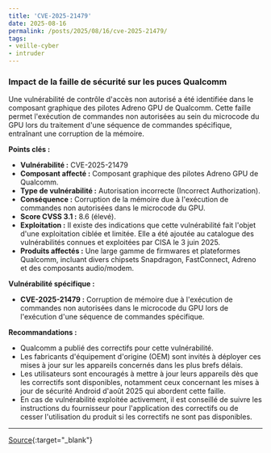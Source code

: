 ```yaml
---
title: 'CVE-2025-21479'
date: 2025-08-16
permalink: /posts/2025/08/16/cve-2025-21479/
tags:
- veille-cyber
- intruder
---
```

### Impact de la faille de sécurité sur les puces Qualcomm

Une vulnérabilité de contrôle d'accès non autorisé a été identifiée dans le composant graphique des pilotes Adreno GPU de Qualcomm. Cette faille permet l'exécution de commandes non autorisées au sein du microcode du GPU lors du traitement d'une séquence de commandes spécifique, entraînant une corruption de la mémoire.

**Points clés :**

*   **Vulnérabilité :** CVE-2025-21479
*   **Composant affecté :** Composant graphique des pilotes Adreno GPU de Qualcomm.
*   **Type de vulnérabilité :** Autorisation incorrecte (Incorrect Authorization).
*   **Conséquence :** Corruption de la mémoire due à l'exécution de commandes non autorisées dans le microcode du GPU.
*   **Score CVSS 3.1 :** 8.6 (élevé).
*   **Exploitation :** Il existe des indications que cette vulnérabilité fait l'objet d'une exploitation ciblée et limitée. Elle a été ajoutée au catalogue des vulnérabilités connues et exploitées par CISA le 3 juin 2025.
*   **Produits affectés :** Une large gamme de firmwares et plateformes Qualcomm, incluant divers chipsets Snapdragon, FastConnect, Adreno et des composants audio/modem.

**Vulnérabilité spécifique :**

*   **CVE-2025-21479 :** Corruption de mémoire due à l'exécution de commandes non autorisées dans le microcode du GPU lors de l'exécution d'une séquence de commandes spécifique.

**Recommandations :**

*   Qualcomm a publié des correctifs pour cette vulnérabilité.
*   Les fabricants d'équipement d'origine (OEM) sont invités à déployer ces mises à jour sur les appareils concernés dans les plus brefs délais.
*   Les utilisateurs sont encouragés à mettre à jour leurs appareils dès que les correctifs sont disponibles, notamment ceux concernant les mises à jour de sécurité Android d'août 2025 qui abordent cette faille.
*   En cas de vulnérabilité exploitée activement, il est conseillé de suivre les instructions du fournisseur pour l'application des correctifs ou de cesser l'utilisation du produit si les correctifs ne sont pas disponibles.

---
[Source](https://cvemon.intruder.io/cves/CVE-2025-21479){:target="_blank"}
